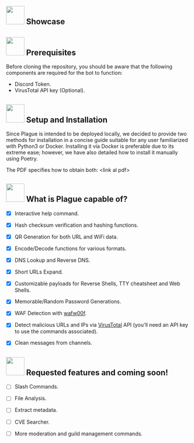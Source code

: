 
## <img src="https://play.pokemonshowdown.com/sprites/gen5ani/snorlax.gif" width="50px" height="50px"> Showcase


## <img src="https://play.pokemonshowdown.com/sprites/gen5ani/klinklang.gif" width="50px" height="50px"> Prerequisites

Before cloning the repository, you should be aware that the following components are required for the bot to function:

- Discord Token.
- VirusTotal API key (Optional).

## <img src="https://play.pokemonshowdown.com/sprites/gen5ani/alakazam-mega.gif" width="50px" height="50px"> Setup and Installation

Since Plague is intended to be deployed locally, we decided to provide two methods for installation in a concise guide suitable for any user familiarized with Python3 or Docker. Installing it via Docker is preferable due to its extreme ease; however, we have also detailed how to install it manually using Poetry.

The PDF specifies how to obtain both: \<link al pdf\>

## <img src="https://play.pokemonshowdown.com/sprites/gen5ani/marowak-alola.gif" width="50px" height="50px"> What is Plague capable of?
- [x] Interactive help command.
- [x] Hash checksum verification and hashing functions.
- [x] QR Generation for both URL and WiFi data.
- [x] Encode/Decode functions for various formats.
- [x] DNS Lookup and Reverse DNS.
- [x] Short URLs Expand.
- [X] Customizable payloads for Reverse Shells, TTY cheatsheet and Web Shells. 
- [X] Memorable/Random Password Generations.
- [x] WAF Detection with [wafw00f](https://github.com/EnableSecurity/wafw00f).
- [x] Detect malicious URLs and IPs via [VirusTotal](https://www.virustotal.com/gui/home/upload) API (you'll need an API key to use the commands associated).
- [X] Clean messages from channels.


## <img src="https://play.pokemonshowdown.com/sprites/gen5ani/conkeldurr.gif" width="50px" height="50px"> Requested features and coming soon!
- [ ] Slash Commands.
- [ ] File Analysis.
- [ ] Extract metadata.
- [ ] CVE Searcher.
- [ ] More moderation and guild management commands.



[version-shield]: https://img.shields.io/github/package-json/v/CorwinDev/Discord-Bot?style=for-the-badge
[version-url]: (https://github.com/DevPlague/Plague-Discord-Bot)